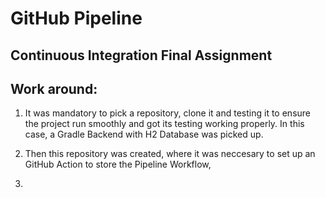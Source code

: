 # GitHub Pipeline
## Continuous Integration Final Assignment

## Work around:

1) It was mandatory to pick a repository, clone it and testing it to ensure the project run smoothly and got its testing working properly.
   In this case, a Gradle Backend with H2 Database was picked up.

2) Then this repository was created, where it was neccesary to set up an GitHub Action to store the Pipeline Workflow, 
3) 
   
  



